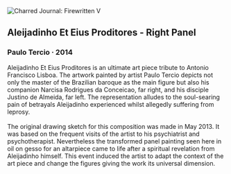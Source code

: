 <div class="artwork-of-the-day">
  <div class="container">
    <div class="img-wrapper">
      <img
        src="https://uploads5.wikiart.org/images/paulo-tercio/aleijadinho-et-eius-proditores-left-panel-2014-1.jpg!Large.jpg"
        alt="Charred Journal: Firewritten V" />
    </div>
    <div class="artwork-detail">
      <div class="artwork-origin"> 
        <h2 class="artwork-name">Aleijadinho Et Eius Proditores - Right Panel</h2>
        <h3 class="artist">
          Paulo Tercio
                    ·  2014
        </h3>
      </div>
      <p class="description">
        <span class="artwork-description-text ng-binding" ng-bind-html="viewModel.ArtworkOfTheDay.Description | unsafe">Aleijadinho Et Eius Proditores is an ultimate art piece tribute to  Antonio Francisco Lisboa. The artwork painted by artist Paulo Tercio depicts not only the master of the Brazilian baroque as the main figure but also his companion Narcisa Rodrigues da Conceicao, far right, and his disciple Justino de Almeida, far left.  The representation alludes to the soul-searing pain of betrayals Aleijadinho experienced whilst allegedly suffering from leprosy.
<br>
<br>The original drawing sketch for this composition was made in May 2013. It was based on the frequent visits of the artist to his psychiatrist and psychotherapist. Nevertheless the transformed panel painting seen here in oil on gesso for an altarpiece came to life after a spiritual revelation from Aleijadinho himself. This event induced the artist to adapt the context of the art piece and change the figures giving the work its  universal dimension.
<br></span>
                        <div class="text-shadow-container" ng-show="showShadow" style=""></div>
      </p>
    </div>
  </div>

</div>
